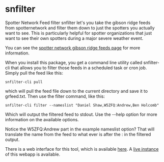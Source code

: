 # snfilter
Spotter Network Feed filter
snfilter let's you take the gibson ridge feeds from spotternetwork and
filter them down to just the spotters you actually want to see.  This is
particularly helpful for spotter organizations that just want to see their
own spotters during a major severe weather event.

You can see the [spotter network gibson ridge feeds page](http://www.spotternetwork.org/pages/feeds/gibson-ridge)
 for more information.

 When you install this package, you get a command line utility called
 snfilter-cli that allows you to filter those feeds in a scheduled task or
 cron job.  Simply pull the feed like this:

 ```
snfilter-cli pull
 ```

 which will pull the feed file down to the current directory and save it to
 grfeed.txt.  Then use the filter command, like this:

 ```
snfilter-cli filter --nameslist "Daniel Shaw,W5ZFQ:Andrew,Ben Holcomb"
 ```

Which will output the filtered feed to stdout.  Use the --help option for more
information on the available options.

Notice the W5ZFQ:Andrew part in the example nameslist option?  That will
translate the name from the feed to what ever is after the : in the filtered
output.

There is a web interface for this tool, which is available [here](https://github.com/stephanellis/snfilterweb).
 A [live instance](https://snf.vortexok.net) of this webapp is available.
